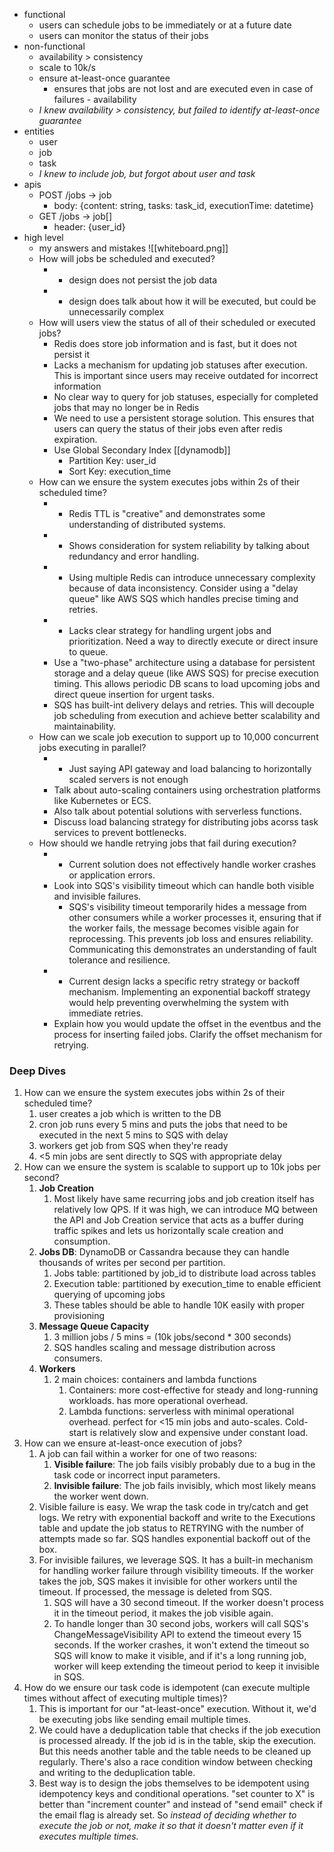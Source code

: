 - functional
	- users can schedule jobs to be immediately or at a future date
	- users can monitor the status of their jobs
- non-functional
	- availability > consistency
	- scale to 10k/s
	- ensure at-least-once guarantee
		- ensures that jobs are not lost and are executed even in case of failures - availability
	- *I knew availability > consistency, but failed to identify at-least-once guarantee*
- entities
	- user
	- job
	- task
	- *I knew to include job, but forgot about user and task*
- apis
	- POST /jobs -> job
		- body: {content: string, tasks: task_id, executionTime: datetime}
	- GET /jobs -> job\[\]
		- header: {user_id}
- high level
	- my answers and mistakes ![[whiteboard.png]]
	- How will jobs be scheduled and executed?
		- - design does not persist the job data
		- - design does talk about how it will be executed, but could be unnecessarily complex
	- How will users view the status of all of their scheduled or executed jobs?
		- Redis does store job information and is fast, but it does not persist it
		- Lacks a mechanism for updating job statuses after execution. This is important since users may receive outdated for incorrect information
		- No clear way to query for job statuses, especially for completed jobs that may no longer be in Redis
		- We need to use a persistent storage solution. This ensures that users can query the status of their jobs even after redis expiration.
		- Use Global Secondary Index [[dynamodb]]
			- Partition Key: user_id
			- Sort Key: execution_time
	- How can we ensure the system executes jobs within 2s of their scheduled time?
		- + Redis TTL is "creative" and demonstrates some understanding of distributed systems.
		- + Shows consideration for system reliability by talking about redundancy and error handling.
		- - Using multiple Redis can introduce unnecessary complexity because of data inconsistency. Consider using a "delay queue" like AWS SQS which handles precise timing and retries.
		- - Lacks clear strategy for handling urgent jobs and prioritization. Need a way to directly execute or direct insure to queue.
		- Use a "two-phase" architecture using a database for persistent storage and a delay queue (like AWS SQS) for precise execution timing. This allows periodic DB scans to load upcoming jobs and direct queue insertion for urgent tasks.
		- SQS has built-int delivery delays and retries. This will decouple job scheduling from execution and achieve better scalability and maintainability.
	- How can we scale job execution to support up to 10,000 concurrent jobs executing in parallel?
		- - Just saying API gateway and load balancing to horizontally scaled servers is not enough
		- Talk about auto-scaling containers using orchestration platforms like Kubernetes or ECS.
		- Also talk about potential solutions with serverless functions.
		- Discuss load balancing strategy for distributing jobs acorss task services to prevent bottlenecks.
	- How should we handle retrying jobs that fail during execution?
		- - Current solution does not effectively handle worker crashes or application errors.
		- Look into SQS's visibility timeout which can handle both visible and invisible failures.
			- SQS's visibility timeout temporarily hides a message from other consumers while a worker processes it, ensuring that if the worker fails, the message becomes visible again for reprocessing. This prevents job loss and ensures reliability. Communicating this demonstrates an understanding of fault tolerance and resilience.
		- - Current design lacks a specific retry strategy or backoff mechanism. Implementing an exponential backoff strategy would help preventing overwhelming the system with immediate retries.
		- Explain how you would update the offset in the eventbus and the process for inserting failed jobs. Clarify the offset mechanism for retrying.


### Deep Dives
1. How can we ensure the system executes jobs within 2s of their scheduled time?
	1. user creates a job which is written to the DB
	2. cron job runs every 5 mins and puts the jobs that need to be executed in the next 5 mins to SQS with delay
	3. workers get job from SQS when they're ready
	4. <5 min jobs are sent directly to SQS with appropriate delay
2. How can we ensure the system is scalable to support up to 10k jobs per second?
	1. **Job Creation**
		1. Most likely have same recurring jobs and job creation itself has relatively low QPS. If it was high, we can introduce MQ between the API and Job Creation service that acts as a buffer during traffic spikes and lets us horizontally scale creation and consumption.
	2. **Jobs DB**: DynamoDB or Cassandra because they can handle thousands of writes per second per partition.
		1. Jobs table: partitioned by job_id to distribute load across tables
		2. Execution table: partitioned by execution_time to enable efficient querying of upcoming jobs
		3. These tables should be able to handle 10K easily with proper provisioning
	3. **Message Queue Capacity**
		1. 3 million jobs / 5 mins = (10k jobs/second * 300 seconds)
		2. SQS handles scaling and message distribution across consumers.
	4. **Workers**
		1. 2 main choices: containers and lambda functions
			1. Containers: more cost-effective for steady and long-running workloads. has more operational overhead.
			2. Lambda functions: serverless with minimal operational overhead. perfect for <15 min jobs and auto-scales. Cold-start is relatively slow and expensive under constant load.
3. How can we ensure at-least-once execution of jobs?
	1. A job can fail within a worker for one of two reasons:
		1. **Visible failure**: The job fails visibly probably due to a bug in the task code or incorrect input parameters.
		2. **Invisible failure**: The job fails invisibly, which most likely means the worker went down.
	2. Visible failure is easy. We wrap the task code in try/catch and get logs. We retry with exponential backoff and write to the Executions table and update the job status to RETRYING with the number of attempts made so far. SQS handles exponential backoff out of the box.
	3. For invisible failures, we leverage SQS. It has a built-in mechanism for handling worker failure through visibility timeouts. If the worker takes the job, SQS makes it invisible for other workers until the timeout. If processed, the message is deleted from SQS.
		1. SQS will have a 30 second timeout. If the worker doesn't process it in the timeout period, it makes the job visible again.
		2. To handle longer than 30 second jobs, workers will call SQS's ChangeMessageVisibility API to extend the timeout every 15 seconds. If the worker crashes, it won't extend the timeout so SQS will know to make it visible, and if it's a long running job, worker will keep extending the timeout period to keep it invisible in SQS.
4.  How do we ensure our task code is idempotent (can execute multiple times without affect of executing multiple times)?
	1. This is important for our "at-least-once" execution. Without it, we'd be executing jobs like sending email multiple times.
	2. We could have a deduplication table that checks if the job execution is processed already. If the job id is in the table, skip the execution. But this needs another table and the table needs to be cleaned up regularly. There's also a race condition window between checking and writing to the deduplication table.
	3. Best way is to design the jobs themselves to be idempotent using idempotency keys and conditional operations. "set counter to X" is better than "increment counter" and instead of "send email" check if the email flag is already set. So *instead of deciding whether to execute the job or not, make it so that it doesn't matter even if it executes multiple times.*



